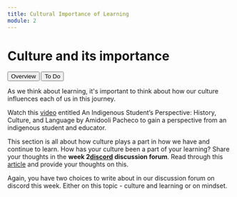 ```yaml
---
title: Cultural Importance of Learning
module: 2
---
```


# Culture and its importance

<div class="tab">
  <button class="tablinks active" onclick="openTab(event, 'Overview')">Overview</button>
  <button class="tablinks" onclick="openTab(event, 'ToDo')">To Do</button>
</div>

<!-- Tab content -->
<div id="Overview" class="tabcontent" style="display:block">

As we think about learning, it's important to think about how our culture influences each of us in this journey.

Watch this <a href="//youtu.be/uXY_SxO7d0M" data-lity>video</a> entitled An Indigenous Student’s Perspective: History, Culture, and Language by Amidooli Pacheco to gain a perspective from an indigenous student and educator.

</div>

<div id="ToDo" class="tabcontent">

<p>This section is all about how culture plays a part in how we have and continue to learn.  How has your culture been a part of your learning?  Share your thoughts in the <strong>week 2<a href="https://discord.com/channels/1319350327383691366/1319350855346163794">discord</a> discussion forum</strong>.  Read through this <a href="../imgs/culture-impacts-learning-and-not-just-for-students.pdf" target="_blank">article</a> and provide your thoughts on this.</p>
<p>Again, you have two choices to write about in our discussion forum on discord this week. Either on this topic - culture and learning or on mindset. </p>

</div>

